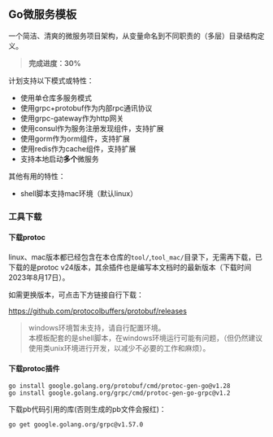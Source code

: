 ## Go微服务模板

一个简洁、清爽的微服务项目架构，从变量命名到不同职责的（多层）目录结构定义。

>**完成进度：30%**

计划支持以下模式或特性：

- 使用单仓库多服务模式
- 使用grpc+protobuf作为内部rpc通讯协议
- 使用grpc-gateway作为http网关
- 使用consul作为服务注册发现组件，支持扩展
- 使用gorm作为orm组件，支持扩展
- 使用redis作为cache组件，支持扩展
- 支持本地启动**多个**微服务

其他有用的特性：

- shell脚本支持mac环境（默认linux）

### 工具下载

#### 下载protoc

linux、mac版本都已经包含在本仓库的`tool/`,`tool_mac/`目录下，无需再下载，已下载的是protoc v24版本，其余插件也是编写本文档时的最新版本（下载时间2023年8月17日）。

如需更换版本，可点击下方链接自行下载：

https://github.com/protocolbuffers/protobuf/releases

> windows环境暂未支持，请自行配置环境。  
> 本模板配套的是shell脚本，在windows环境运行可能有问题，（但仍然建议使用类unix环境进行开发，以减少不必要的工作和麻烦）。

#### 下载protoc插件

```shell
go install google.golang.org/protobuf/cmd/protoc-gen-go@v1.28
go install google.golang.org/grpc/cmd/protoc-gen-go-grpc@v1.2
```

下载pb代码引用的库(否则生成的pb文件会报红)：

```shell
go get google.golang.org/grpc@v1.57.0
```